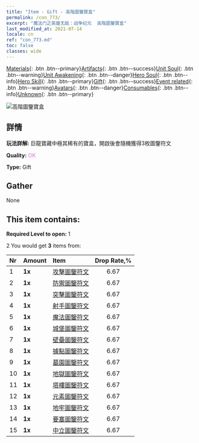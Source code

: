 ```yaml
---
title: "Item - Gift - 高階圖鑒寶盒"
permalink: /con_773/
excerpt: "魔法门之英雄无敌：战争纪元  高階圖鑒寶盒"
last_modified_at: 2021-07-14
locale: cn
ref: "con_773.md"
toc: false
classes: wide
---
```

 [Materials](/ItemsCN/){: .btn .btn--primary}[Artifacts](/ItemsCN/Artifacts/){: .btn .btn--success}[Unit Soul](/ItemsCN/UnitSoul/){: .btn .btn--warning}[Unit Awakening](/ItemsCN/UnitAwakening/){: .btn .btn--danger}[Hero Soul](/ItemsCN/HeroSoul/){: .btn .btn--info}[Hero Skill](/ItemsCN/HeroSkill/){: .btn .btn--primary}[Gift](/ItemsCN/Gift/){: .btn .btn--success}[Event related](/ItemsCN/Events/){: .btn .btn--warning}[Avatars](/ItemsCN/Avatars/){: .btn .btn--danger}[Consumables](/ItemsCN/Consumables/){: .btn .btn--info}[Unknown](/ItemsCN/Unknown/){: .btn .btn--primary}

 ![高階圖鑒寶盒](/images/t/i_tujianhezi3.png)

## 詳情
 **玩法詳解:** 巨龍寶藏中極其稀有的寶盒，開啟後會隨機獲得3枚圖鑒符文

 **Quality:** <span style="color: #DA70D6">OK</span>

 **Type:** Gift

## Gather

  None

## This item contains:

 **Required Level to open:** 1

 2 You would get **3** items  from:

  | Nr | Amount |     Item    | Drop Rate,% |
  |:---|:-------|:------------|:---------:|
  | 1 |  **1x** | [攻擊圖鑒符文](/cn/Items/con_734/) | 6.67 | 
  | 2 |  **1x** | [防禦圖鑒符文](/cn/Items/con_739/) | 6.67 | 
  | 3 |  **1x** | [突擊圖鑒符文](/cn/Items/con_741/) | 6.67 | 
  | 4 |  **1x** | [射手圖鑒符文](/cn/Items/con_742/) | 6.67 | 
  | 5 |  **1x** | [魔法圖鑒符文](/cn/Items/con_746/) | 6.67 | 
  | 6 |  **1x** | [城堡圖鑒符文](/cn/Items/con_752/) | 6.67 | 
  | 7 |  **1x** | [壁壘圖鑒符文](/cn/Items/con_753/) | 6.67 | 
  | 8 |  **1x** | [據點圖鑒符文](/cn/Items/con_754/) | 6.67 | 
  | 9 |  **1x** | [墓園圖鑒符文](/cn/Items/con_755/) | 6.67 | 
  | 10 |  **1x** | [地獄圖鑒符文](/cn/Items/con_777/) | 6.67 | 
  | 11 |  **1x** | [塔樓圖鑒符文](/cn/Items/con_785/) | 6.67 | 
  | 12 |  **1x** | [元素圖鑒符文](/cn/Items/con_791/) | 6.67 | 
  | 13 |  **1x** | [地牢圖鑒符文](/cn/Items/con_792/) | 6.67 | 
  | 14 |  **1x** | [要塞圖鑒符文](/cn/Items/con_818/) | 6.67 | 
  | 15 |  **1x** | [中立圖鑒符文](/cn/Items/con_869/) | 6.67 | 

